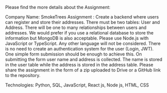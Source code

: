 Please find the more details about the Assignment: 

Company Name: SmokeTrees
Assignment : Create a backend where users can register and store their addresses. There must be two tables: User and Address. There will be one to many relationships between users and addresses. We would prefer if you use a relational database to store the information but MongoDB is also acceptable. Please use Node.js with JavaScript or TypeScript. Any other language will not be considered. There is no need to create an authentication system for the user (Login, JWT). One simple form submission should be enough to achieve this. On submitting the form user name and address is collected. The name is stored in the user table while the address is stored in the address table. Please share the assignment in the form of a zip uploaded to Drive or a GitHub link to the repository.


Technologies: Python, SQL, JavaScript, React js, Node js, HTML, CSS
